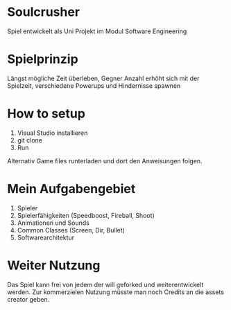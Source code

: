 # Soulcrusher
Spiel entwickelt als Uni Projekt im Modul Software Engineering
# Spielprinzip
Längst mögliche Zeit überleben, Gegner Anzahl erhöht sich mit der Spielzeit, verschiedene Powerups und Hindernisse spawnen
# How to setup
1. Visual Studio installieren
2. git clone
3. Run

Alternativ Game files runterladen und dort den Anweisungen folgen.

# Mein Aufgabengebiet
1. Spieler
2. Spielerfähigkeiten (Speedboost, Fireball, Shoot)
3. Animationen und Sounds
4. Common Classes (Screen, Dir, Bullet)
5. Softwarearchitektur

# Weiter Nutzung
Das Spiel kann frei von jedem der will geforked und weiterentwickelt werden. Zur kommerzielen Nutzung müsste man noch Credits an die assets creator geben.
